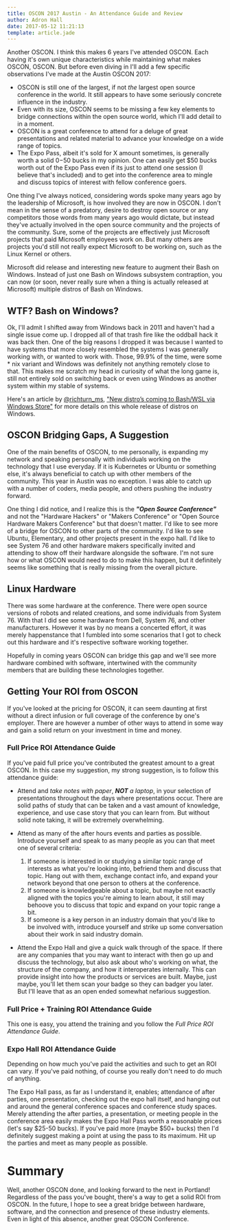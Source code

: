 ```yaml
---
title: OSCON 2017 Austin - An Attendance Guide and Review
author: Adron Hall
date: 2017-05-12 11:21:13
template: article.jade
---
```

Another OSCON. I think this makes 6 years I've attended OSCON. Each having it's own unique characteristics while maintaining what makes OSCON, OSCON. But before even diving in I'll add a few specific observations I've made at the Austin OSCON 2017:

* OSCON is still one of the largest, if not *the* largest open source conference in the world. It still appears to have some seriously concrete influence in the industry.
* Even with its size, OSCON seems to be missing a few key elements to bridge connections within the open source world, which I'll add detail to in a moment.
* OSCON is a great conference to attend for a deluge of great presentations and related material to advance your knowledge on a wide range of topics.
* The Expo Pass, albeit it's sold for X amount sometimes, is generally worth a solid $0-$50 bucks in my opinion. One can easily get $50 bucks worth out of the Expo Pass even if its just to attend one session (I believe that's included) and to get into the conference area to mingle and discuss topics of interest with fellow conference goers.

<span class="more"></span>

One thing I've always noticed, considering words spoke many years ago by the leadership of Microsoft, is how involved they are now in OSCON. I don't mean in the sense of a predatory, desire to destroy open source or any competitors those words from many years ago would dictate, but instead they've actually involved in the open source community and the projects of the community. Sure, some of the projects are effectively just Microsoft projects that paid Microsoft employees work on. But many others are projects you'd still not really expect Microsoft to be working on, such as the Linux Kernel or others.

Microsoft did release and interesting new feature to augment their Bash on Windows. Instead of just one Bash on Windows subsystem contraption, you can now (or soon, never really sure when a thing is actually released at Microsoft) multiple distros of Bash on Windows.

## WTF? Bash on Windows?

Ok, I'll admit I shifted away from Windows back in 2011 and haven't had a single issue come up. I dropped all of that trash fire like the oddball hack it was back then. One of the big reasons I dropped it was because I wanted to have systems that more closely resembled the systems I was generally working with, or wanted to work with. Those, 99.9% of the time, were some * nix variant and Windows was definitely not anything remotely close to that. This makes me scratch my head in curiosity of what the long game is, still not entirely sold on switching back or even using Windows as another system within my stable of systems.

Here's an article by [@richturn_ms](https://twitter.com/richturn_ms), ["New distro’s coming to Bash/WSL via Windows Store"](https://blogs.msdn.microsoft.com/commandline/2017/05/11/new-distros-coming-to-bashwsl-via-windows-store/) for more details on this whole release of distros on Windows.

## OSCON Bridging Gaps, A Suggestion

One of the main benefits of OSCON, to me personally, is expanding my network and speaking personally with individuals working on the technology that I use everyday. If it is Kubernetes or Ubuntu or something else, it's always beneficial to catch up with other members of the community. This year in Austin was no exception. I was able to catch up with a number of coders, media people, and others pushing the industry forward.

One thing I did notice, and I realize this is the ***"Open Source Conference"*** and not the "Hardware Hackers" or "Makers Conference" or "Open Source Hardware Makers Conference" but that doesn't matter. I'd like to see more of a bridge for OSCON to other parts of the community. I'd like to see Ubuntu, Elementary, and other projects present in the expo hall. I'd like to see System 76 and other hardware makers specifically invited and attending to show off their hardware alongside the software. I'm not sure how or what OSCON would need to do to make this happen, but it definitely seems like something that is really missing from the overall picture.

## Linux Hardware

There was some hardware at the conference. There were open source versions of robots and related creations, and some individuals from System 76. With that I did see some hardware from Dell, System 76, and other manufacturers. However it was by no means a concerted effort, it was merely happenstance that I fumbled into some scenarios that I got to check out this hardware and it's respective software working together.

Hopefully in coming years OSCON can bridge this gap and we'll see more hardware combined with software, intertwined with the community members that are building these technologies together.

## Getting Your ROI from OSCON

If you've looked at the pricing for OSCON, it can seem daunting at first without a direct infusion or full coverage of the conference by one's employer. There are however a number of other ways to attend in some way and gain a solid return on your investment in time and money.

### Full Price ROI Attendance Guide

If you've paid full price you've contributed the greatest amount to a great OSCON. In this case my suggestion, my strong suggestion, is to follow this attendance guide:

* Attend and *take notes with paper*, ***NOT*** *a laptop*, in your selection of presentations throughout the days where presentations occur. There are solid paths of study that can be taken and a vast amount of knowledge, experience, and use case story that you can learn from. But without solid note taking, it will be extremely overwhelming.

* Attend as many of the after hours events and parties as possible. Introduce yourself and speak to as many people as you can that meet one of several criteria:

  1. If someone is interested in or studying a similar topic range of interests as what you're looking into, befriend them and discuss that topic. Hang out with them, exchange contact info, and expand your network beyond that one person to others at the conference.
  2. If someone is knowledgeable about a topic, but maybe not exactly aligned with the topics you're aiming to learn about, it still may behoove you to discuss that topic and expand on your topic range a bit.
  3. If someone is a key person in an industry domain that you'd like to be involved with, introduce yourself and strike up some conversation about their work in said industry domain.

* Attend the Expo Hall and give a quick walk through of the space. If there are any companies that you may want to interact with then go up and discuss the technology, but also ask about who's working on what, the structure of the company, and how it interoperates internally. This can provide insight into how the products or services are built. Maybe, just maybe, you'll let them scan your badge so they can badger you later. But I'll leave that as an open ended somewhat nefarious suggestion.

### Full Price + Training ROI Attendance Guide

This one is easy, you attend the training and you follow the *Full Price ROI Attendance Guide*.

### Expo Hall ROI Attendance Guide

Depending on how much you've paid the activities and such to get an ROI can vary. If you've paid nothing, of course you really don't need to do much of anything.

The Expo Hall pass, as far as I understand it, enables; attendance of after parties, one presentation, checking out the expo hall itself, and hanging out and around the general conference spaces and conference study spaces. Merely attending the after parties, a presentation, or meeting people in the conference area easily makes the Expo Hall Pass worth a reasonable prices (let's say $25-50 bucks). If you've paid more (maybe $50+ bucks) then I'd definitely suggest making a point at using the pass to its maximum. Hit up the parties and meet as many people as possible.

# Summary

Well, another OSCON done, and looking forward to the next in Portland! Regardless of the pass you've bought, there's a way to get a solid ROI from OSCON. In the future, I hope to see a great bridge between hardware, software, and the connection and presence of these industry elements. Even in light of this absence, another great OSCON Conference.

